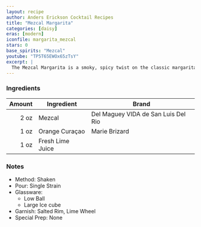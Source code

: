 ```yaml
---
layout: recipe
author: Anders Erickson Cocktail Recipes
title: "Mezcal Margarita"
categories: [daisy]
eras: [modern]
iconfile: margarita_mezcal
stars: 0
base_spirits: "Mezcal"
youtube: "TP5T65EWOx65zTsY"
excerpt: |
  The Mezcal Margarita is a smoky, spicy twist on the classic margarita, swapping out tequila for mezcal.
---
```


### Ingredients

| Amount | Ingredient       | Brand                               |
| -----: | ---------------- | ----------------------------------- |
|   2 oz | Mezcal           | Del Maguey VIDA de San Luis Del Rio |
|   1 oz | Orange Curaçao   | Marie Brizard                       |
|   1 oz | Fresh Lime Juice |

### Notes

- Method: Shaken
- Pour: Single Strain
- Glassware:
  - Low Ball
  - Large Ice cube
- Garnish: Salted Rim, Lime Wheel
- Special Prep: None
